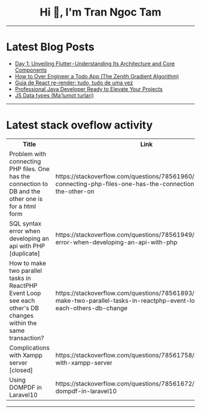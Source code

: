 <h1 align="center">Hi 👋, I'm Tran Ngoc Tam</h1>

---

# Latest Blog Posts 
<!-- BLOG-POST-LIST:START -->
- [Day 1: Unveiling Flutter - Understanding Its Architecture and Core Components](https://dev.to/amanda_guan_582314203565d/day-1-unveiling-flutter-understanding-its-architecture-and-core-components-5g88)
- [How to Over Engineer a Todo App &lpar;The Zenith Gradient Algorithm&rpar;](https://dev.to/skyjaheim2/how-to-over-engineer-a-todo-app-the-zenith-gradient-algorithm-fc2)
- [Guia de React re-render: tudo, tudo de uma vez](https://dev.to/dougsource/guia-de-react-re-render-tudo-tudo-de-uma-vez-22ai)
- [Professional Java Developer Ready to Elevate Your Projects](https://dev.to/shashank_naroliya_c356e96/professional-java-developer-ready-to-elevate-your-projects-1dam)
- [JS Data types &lpar;Ma&#39;lumot turlari&rpar;](https://dev.to/muxiddin/js-data-types-malumot-turlari-3obk)
<!-- BLOG-POST-LIST:END -->

---

# Latest stack oveflow activity
<table>
  <tr><th>Title</th><th>Link</th></tr>
  <!-- STACKOVERFLOW:START --><tr><td>Problem with connecting PHP files. One has the connection to DB and the other one is for a html form</td><td>https://stackoverflow.com/questions/78561960/problem-with-connecting-php-files-one-has-the-connection-to-db-and-the-other-on</td></tr><tr><td>SQL syntax error when developing an api with PHP [duplicate]</td><td>https://stackoverflow.com/questions/78561949/sql-syntax-error-when-developing-an-api-with-php</td></tr><tr><td>How to make two parallel tasks in ReactPHP Event Loop see each other&#39;s DB changes within the same transaction?</td><td>https://stackoverflow.com/questions/78561893/how-to-make-two-parallel-tasks-in-reactphp-event-loop-see-each-others-db-change</td></tr><tr><td>Complications with Xampp server [closed]</td><td>https://stackoverflow.com/questions/78561758/complications-with-xampp-server</td></tr><tr><td>Using DOMPDF in Laravel10</td><td>https://stackoverflow.com/questions/78561672/using-dompdf-in-laravel10</td></tr><!-- STACKOVERFLOW:END -->
</table>

---


